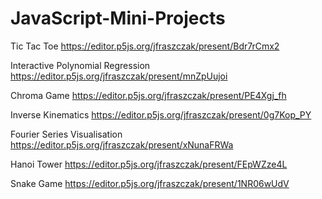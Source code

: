 # JavaScript-Mini-Projects

Tic Tac Toe
https://editor.p5js.org/jfraszczak/present/Bdr7rCmx2

Interactive Polynomial Regression
https://editor.p5js.org/jfraszczak/present/mnZpUujoi

Chroma Game
https://editor.p5js.org/jfraszczak/present/PE4Xgj_fh

Inverse Kinematics
https://editor.p5js.org/jfraszczak/present/0g7Kop_PY

Fourier Series Visualisation
https://editor.p5js.org/jfraszczak/present/xNunaFRWa

Hanoi Tower
https://editor.p5js.org/jfraszczak/present/FEpWZze4L

Snake Game
https://editor.p5js.org/jfraszczak/present/1NR06wUdV
